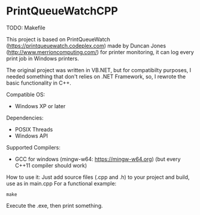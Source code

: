 # PrintQueueWatchCPP


TODO: Makefile

This project is based on PrintQueueWatch (https://printqueuewatch.codeplex.com) made by Duncan Jones (http://www.merrioncomputing.com/)
for printer monitoring, it can log every print job in Windows printers.

The original project was written in VB.NET, but for compatibilty purposes, I needed something that don't relies on .NET Framework, so, I rewrote
the basic functionality in C++.

Compatible OS:
* Windows XP or later

Dependencies:
* POSIX Threads
* Windows API

Supported Compilers:
* GCC for windows (mingw-w64: https://mingw-w64.org) (but every C++11 compiler should work)

How to use it: 
Just add source files (.cpp and .h) to your project and build, use as in main.cpp
For a functional example:
```
make
```

Execute the .exe, then print something.